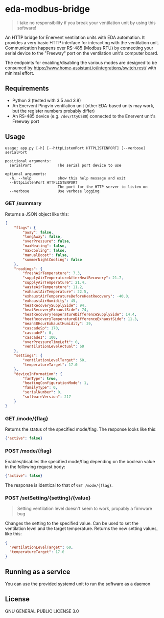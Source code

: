# eda-modbus-bridge

> I take no responsibility if you break your ventilation unit by using this software!

An HTTP bridge for Enervent ventilation units with EDA automation. It provides a very basic HTTP interface for 
interacting with the ventilation unit. Communication happens over RS-485 (Modbus RTU) by connecting your serial device 
to the "Freeway" port on the ventilation unit's computer board.

The endpoints for enabling/disabling the various modes are designed to be consumed by 
https://www.home-assistant.io/integrations/switch.rest/ with minimal effort.

## Requirements

* Python 3 (tested with 3.5 and 3.8)
* An Enervent Pingvin ventilation unit (other EDA-based units may work, but the register numbers probably differ)
* An RS-485 device (e.g. `/dev/ttyUSB0`) connected to the Enervent unit's Freeway port

## Usage

```
usage: app.py [-h] [--httpListenPort HTTPLISTENPORT] [--verbose] serialPort

positional arguments:
  serialPort            The serial port device to use

optional arguments:
  -h, --help            show this help message and exit
  --httpListenPort HTTPLISTENPORT
                        The port for the HTTP server to listen on
  --verbose             Use verbose logging
```

### GET /summary

Returns a JSON object like this:

```json
{
    "flags": {
        "away": false,
        "longAway": false,
        "overPressure": false,
        "maxHeating": false,
        "maxCooling": false,
        "manualBoost": false,
        "summerNightCooling": false
    },
    "readings": {
        "freshAirTemperature": 7.3,
        "supplyAirTemperatureAfterHeatRecovery": 21.7,
        "supplyAirTemperature": 21.4,
        "wasteAirTemperature": 11.2,
        "exhaustAirTemperature": 22.5,
        "exhaustAirTemperatureBeforeHeatRecovery": -40.0,
        "exhaustAirHumidity": 45,
        "heatRecoverySupplySide": 94,
        "heatRecoveryExhaustSide": 74,
        "heatRecoveryTemperatureDifferenceSupplySide": 14.4,
        "heatRecoveryTemperatureDifferenceExhaustSide": 11.3,
        "mean48HourExhaustHumidity": 39,
        "cascadeSp": 170,
        "cascadeP": 0,
        "cascadeI": 100,
        "overPressureTimeLeft": 0,
        "ventilationLevelActual": 60
    },
    "settings": {
        "ventilationLevelTarget": 60,
        "temperatureTarget": 17.0
    },
    "deviceInformation": {
        "fanType": true,
        "heatingConfigurationMode": 1,
        "familyType": 0,
        "serialNumber": 0,
        "softwareVersion": 217
    }
}
```

### GET /mode/{flag}

Returns the status of the specified mode/flag. The response looks like this:

```json
{"active": false}
```

### POST /mode/{flag}

Enables/disables the specified mode/flag depending on the boolean value in the following request body:

```json
{"active": false}
```

The response is identical to that of `GET /mode/{flag}`.

### POST /setSetting/{setting}/{value}

> Setting ventilation level doesn't seem to work, propably a firmware bug

Changes the setting to the specified value. Can be used to set the ventilation level and the target temperature. 
Returns the new setting values, like this:

```json
{
  "ventilationLevelTarget": 60,
  "temperatureTarget": 17.0
}
```

## Running as a service

You can use the provided systemd unit to run the software as a daemon

## License

GNU GENERAL PUBLIC LICENSE 3.0